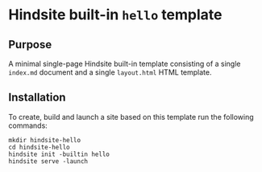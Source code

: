 # Hindsite built-in `hello` template

## Purpose
A minimal single-page Hindsite built-in template consisting of a single
`index.md` document and a single `layout.html` HTML template.

## Installation
To create, build and launch a site based on this template run the following commands:

```
mkdir hindsite-hello
cd hindsite-hello
hindsite init -builtin hello
hindsite serve -launch
```
